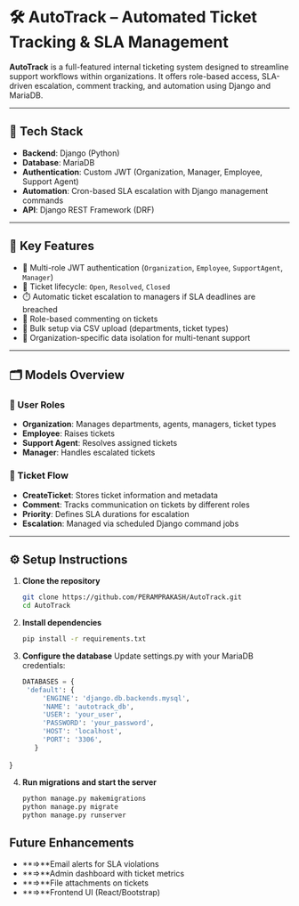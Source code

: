 # 🛠️ AutoTrack – Automated Ticket Tracking & SLA Management

**AutoTrack** is a full-featured internal ticketing system designed to streamline support workflows within organizations. It offers role-based access, SLA-driven escalation, comment tracking, and automation using Django and MariaDB.

---

## 🔧 Tech Stack

- **Backend**: Django (Python)
- **Database**: MariaDB
- **Authentication**: Custom JWT (Organization, Manager, Employee, Support Agent)
- **Automation**: Cron-based SLA escalation with Django management commands
- **API**: Django REST Framework (DRF)

---

## 🚀 Key Features

- 🔐 Multi-role JWT authentication (`Organization`, `Employee`, `SupportAgent`, `Manager`)
- 📝 Ticket lifecycle: `Open`, `Resolved`, `Closed`
- ⏱️ Automatic ticket escalation to managers if SLA deadlines are breached
- 💬 Role-based commenting on tickets
- 📄 Bulk setup via CSV upload (departments, ticket types)
- 🏢 Organization-specific data isolation for multi-tenant support

---

## 🗂️ Models Overview

### 👥 User Roles

- **Organization**: Manages departments, agents, managers, ticket types
- **Employee**: Raises tickets
- **Support Agent**: Resolves assigned tickets
- **Manager**: Handles escalated tickets

### 🧾 Ticket Flow

- **CreateTicket**: Stores ticket information and metadata
- **Comment**: Tracks communication on tickets by different roles
- **Priority**: Defines SLA durations for escalation
- **Escalation**: Managed via scheduled Django command jobs

---

## ⚙️ Setup Instructions

1. **Clone the repository**
   ```bash
   git clone https://github.com/PERAMPRAKASH/AutoTrack.git
   cd AutoTrack
   
2. **Install dependencies**
   ```bash
   pip install -r requirements.txt
3. **Configure the database**
   Update settings.py with your MariaDB credentials:
   ```python
   DATABASES = {
    'default': {
        'ENGINE': 'django.db.backends.mysql',
        'NAME': 'autotrack_db',
        'USER': 'your_user',
        'PASSWORD': 'your_password',
        'HOST': 'localhost',
        'PORT': '3306',
      }
  }


4. **Run migrations and start the server**
   ```bash
   python manage.py makemigrations
   python manage.py migrate
   python manage.py runserver
   
## Future Enhancements
- **=>**Email alerts for SLA violations
- **=>**Admin dashboard with ticket metrics
- **=>**File attachments on tickets
- **=>**Frontend UI (React/Bootstrap)



